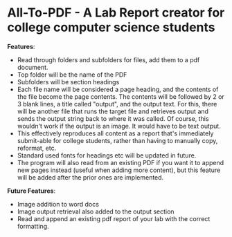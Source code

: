 # All-To-PDF - A Lab Report creator for college computer science students
**Features**:
* Read through folders and subfolders for files, add them to a pdf document.
* Top folder will be the name of the PDF
* Subfolders will be section headings
* Each file name will be considered a page heading, and the contents of the file become the page contents. The contents will be followed by 2 or 3 blank lines, a title called "output", and the output text. For this, there will be another file that runs the target file and retrieves output and sends the output string back to where it was called. Of course, this wouldn't work if the output is an image. It would have to be text output. 
* This effectively reproduces all content as a report that's immediately submit-able for college students, rather than having to manually copy, reformat, etc. 
* Standard used fonts for headings etc will be updated in future. 
* The program will also read from an existing PDF if you want it to append new pages instead (useful when adding more content), but this feature will be added after the prior ones are implemented. 

**Future Features**:
* Image addition to word docs
* Image output retrieval also added to the output section
* Read and append an existing pdf report of your lab with the correct formatting. 
